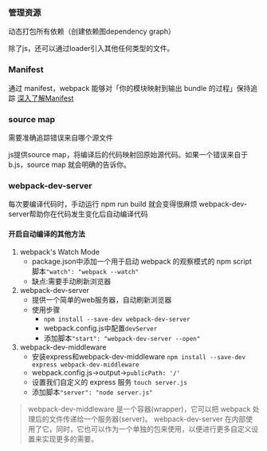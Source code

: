 ### 管理资源

动态打包所有依赖（创建依赖图dependency graph）

除了js，还可以通过loader引入其他任何类型的文件。


### Manifest

通过 manifest，webpack 能够对「你的模块映射到输出 bundle 的过程」保持追踪
[深入了解Manifest]('https://www.webpackjs.com/concepts/manifest/')

### source map

需要准确追踪错误来自哪个源文件

js提供source map，将编译后的代码映射回原始源代码。如果一个错误来自于 b.js，source map 就会明确的告诉你。


### webpack-dev-server

每次要编译代码时，手动运行 npm run build 就会变得很麻烦
webpack-dev-server帮助你在代码发生变化后自动编译代码

#### 开启自动编译的其他方法

1. webpack's Watch Mode
    - package.json中添加一个用于启动 webpack 的观察模式的 npm script 脚本`"watch": "webpack --watch"`
    - 缺点:需要手动刷新浏览器
2. webpack-dev-server
    - 提供一个简单的web服务器，自动刷新浏览器
    - 使用步骤
      - `npm install --save-dev webpack-dev-server`
      - webpack.config.js中配置`devServer`
      - 添加脚本`"start": "webpack-dev-server --open"`
3. webpack-dev-middleware
    - 安装express和webpack-dev-middleware `npm install --save-dev express webpack-dev-middleware`
    - webpack.config.js->output->`publicPath: '/'`
    - 设置我们自定义的 express 服务 `touch server.js`
    - 添加脚本`"server": "node server.js"`

  > webpack-dev-middleware 是一个容器(wrapper)，它可以把 webpack 处理后的文件传递给一个服务器(server)。
  > webpack-dev-server 在内部使用了它，同时，它也可以作为一个单独的包来使用，以便进行更多自定义设置来实现更多的需要。
